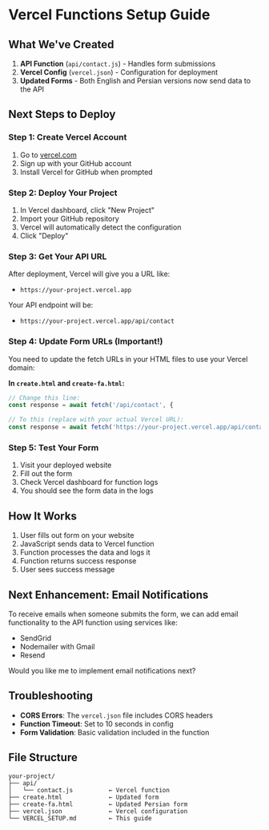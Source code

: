 # Vercel Functions Setup Guide

## What We've Created

1. **API Function** (`api/contact.js`) - Handles form submissions
2. **Vercel Config** (`vercel.json`) - Configuration for deployment
3. **Updated Forms** - Both English and Persian versions now send data to the API

## Next Steps to Deploy

### Step 1: Create Vercel Account
1. Go to [vercel.com](https://vercel.com)
2. Sign up with your GitHub account
3. Install Vercel for GitHub when prompted

### Step 2: Deploy Your Project
1. In Vercel dashboard, click "New Project"
2. Import your GitHub repository
3. Vercel will automatically detect the configuration
4. Click "Deploy"

### Step 3: Get Your API URL
After deployment, Vercel will give you a URL like:
- `https://your-project.vercel.app`

Your API endpoint will be:
- `https://your-project.vercel.app/api/contact`

### Step 4: Update Form URLs (Important!)
You need to update the fetch URLs in your HTML files to use your Vercel domain:

**In `create.html` and `create-fa.html`:**
```javascript
// Change this line:
const response = await fetch('/api/contact', {

// To this (replace with your actual Vercel URL):
const response = await fetch('https://your-project.vercel.app/api/contact', {
```

### Step 5: Test Your Form
1. Visit your deployed website
2. Fill out the form
3. Check Vercel dashboard for function logs
4. You should see the form data in the logs

## How It Works

1. User fills out form on your website
2. JavaScript sends data to Vercel function
3. Function processes the data and logs it
4. Function returns success response
5. User sees success message

## Next Enhancement: Email Notifications

To receive emails when someone submits the form, we can add email functionality to the API function using services like:
- SendGrid
- Nodemailer with Gmail
- Resend

Would you like me to implement email notifications next?

## Troubleshooting

- **CORS Errors**: The `vercel.json` file includes CORS headers
- **Function Timeout**: Set to 10 seconds in config
- **Form Validation**: Basic validation included in the function

## File Structure
```
your-project/
├── api/
│   └── contact.js          ← Vercel function
├── create.html             ← Updated form
├── create-fa.html          ← Updated Persian form
├── vercel.json             ← Vercel configuration
└── VERCEL_SETUP.md         ← This guide
``` 